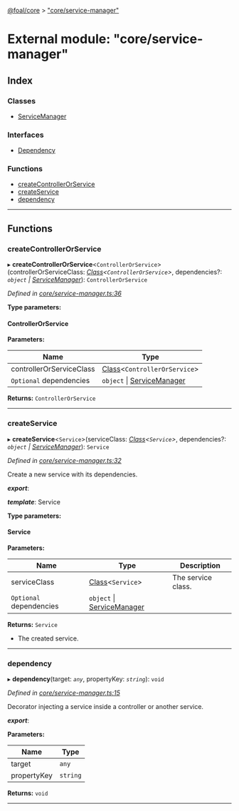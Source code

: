 [@foal/core](../README.md) > ["core/service-manager"](../modules/_core_service_manager_.md)

# External module: "core/service-manager"

## Index

### Classes

* [ServiceManager](../classes/_core_service_manager_.servicemanager.md)

### Interfaces

* [Dependency](../interfaces/_core_service_manager_.dependency.md)

### Functions

* [createControllerOrService](_core_service_manager_.md#createcontrollerorservice)
* [createService](_core_service_manager_.md#createservice)
* [dependency](_core_service_manager_.md#dependency-1)

---

## Functions

<a id="createcontrollerorservice"></a>

###  createControllerOrService

▸ **createControllerOrService**<`ControllerOrService`>(controllerOrServiceClass: *[Class](_core_class_interface_.md#class)<`ControllerOrService`>*, dependencies?: *`object` \| [ServiceManager](../classes/_core_service_manager_.servicemanager.md)*): `ControllerOrService`

*Defined in [core/service-manager.ts:36](https://github.com/FoalTS/foal/blob/538afb23/packages/core/src/core/service-manager.ts#L36)*

**Type parameters:**

#### ControllerOrService 
**Parameters:**

| Name | Type |
| ------ | ------ |
| controllerOrServiceClass | [Class](_core_class_interface_.md#class)<`ControllerOrService`> |
| `Optional` dependencies | `object` \| [ServiceManager](../classes/_core_service_manager_.servicemanager.md) |

**Returns:** `ControllerOrService`

___
<a id="createservice"></a>

###  createService

▸ **createService**<`Service`>(serviceClass: *[Class](_core_class_interface_.md#class)<`Service`>*, dependencies?: *`object` \| [ServiceManager](../classes/_core_service_manager_.servicemanager.md)*): `Service`

*Defined in [core/service-manager.ts:32](https://github.com/FoalTS/foal/blob/538afb23/packages/core/src/core/service-manager.ts#L32)*

Create a new service with its dependencies.

*__export__*: 

*__template__*: Service

**Type parameters:**

#### Service 
**Parameters:**

| Name | Type | Description |
| ------ | ------ | ------ |
| serviceClass | [Class](_core_class_interface_.md#class)<`Service`> |  The service class. |
| `Optional` dependencies | `object` \| [ServiceManager](../classes/_core_service_manager_.servicemanager.md) |

**Returns:** `Service`
*   The created service.

___
<a id="dependency-1"></a>

###  dependency

▸ **dependency**(target: *`any`*, propertyKey: *`string`*): `void`

*Defined in [core/service-manager.ts:15](https://github.com/FoalTS/foal/blob/538afb23/packages/core/src/core/service-manager.ts#L15)*

Decorator injecting a service inside a controller or another service.

*__export__*: 

**Parameters:**

| Name | Type |
| ------ | ------ |
| target | `any` |
| propertyKey | `string` |

**Returns:** `void`

___

